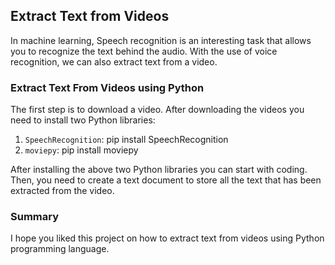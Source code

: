 ## Extract Text from Videos

In machine learning, Speech recognition is an interesting task that allows you to recognize the text behind the audio. With the use of voice recognition, we can also extract text from a video.

### Extract Text From Videos using Python

The first step is to download a video. After downloading the videos you need to install two Python libraries:
 1. `SpeechRecognition`: pip install SpeechRecognition 
 2. `moviepy`: pip install moviepy

After installing the above two Python libraries you can start with coding. Then, you need to create a text document to store all the text that has been extracted from the video.

### Summary

I hope you liked this project on how to extract text from videos using Python programming language.